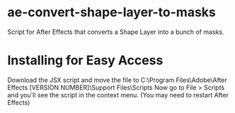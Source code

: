 # ae-convert-shape-layer-to-masks
Script for After Effects that converts a Shape Layer into a bunch of masks.

# Installing for Easy Access
Download the JSX script and move the file to C:\Program Files\Adobe\After Effects [VERSION NUMBER]\Support Files\Scripts
Now go to File > Scripts and you'll see the script in the context menu. (You may need to restart After Effects)
